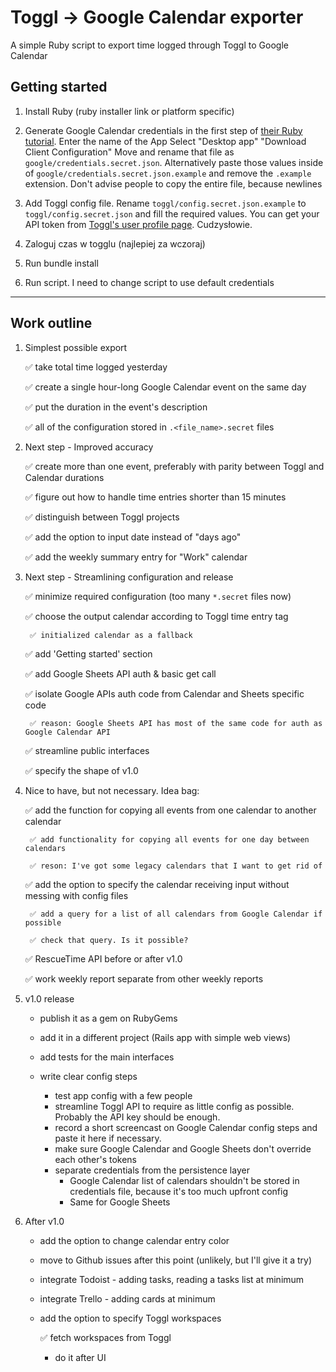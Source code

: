 # Toggl -> Google Calendar exporter
A simple Ruby script to export time logged through Toggl to Google Calendar

## Getting started

1. Install Ruby (ruby installer link or platform specific)
1. Generate Google Calendar credentials in the first step of [their Ruby tutorial](https://developers.google.com/calendar/quickstart/ruby).
Enter the name of the App
Select "Desktop app"
"Download Client Configuration"
Move and rename that file as `google/credentials.secret.json`. Alternatively paste those values inside of `google/credentials.secret.json.example` and remove the `.example` extension.
Don't advise people to copy the entire file, because newlines

2. Add Toggl config file. Rename `toggl/config.secret.json.example` to `toggl/config.secret.json` and fill the required values. You can get your API token from [Toggl's user profile page](https://toggl.com/app/profile). Cudzysłowie.

2. Zaloguj czas w togglu (najlepiej za wczoraj)
3. Run bundle install
3. Run script. I need to change script to use default credentials

---

## Work outline

1. Simplest possible export

    ✅ take total time logged yesterday

    ✅ create a single hour-long Google Calendar event on the same day

    ✅ put the duration in the event's description

    ✅ all of the configuration stored in `.<file_name>.secret` files

2. Next step - Improved accuracy

    ✅ create more than one event, preferably with parity between Toggl and Calendar durations

    ✅ figure out how to handle time entries shorter than 15 minutes

    ✅ distinguish between Toggl projects

    ✅ add the option to input date instead of "days ago"

    ✅ add the weekly summary entry for "Work" calendar

3. Next step - Streamlining configuration and release

    ✅ minimize required configuration (too many `*.secret` files now)

    ✅ choose the output calendar according to Toggl time entry tag

        ✅ initialized calendar as a fallback

    ✅ add 'Getting started' section

    ✅ add Google Sheets API auth & basic get call

    ✅ isolate Google APIs auth code from Calendar and Sheets specific code

        ✅ reason: Google Sheets API has most of the same code for auth as Google Calendar API

    ✅ streamline public interfaces

    ✅ specify the shape of v1.0

4. Nice to have, but not necessary. Idea bag:

    ✅ add the function for copying all events from one calendar to another calendar

        ✅ add functionality for copying all events for one day between calendars

        ✅ reson: I've got some legacy calendars that I want to get rid of

    ✅ add the option to specify the calendar receiving input without messing with config files

        ✅ add a query for a list of all calendars from Google Calendar if possible

        ✅ check that query. Is it possible?

    ✅ RescueTime API before or after v1.0

    ✅ work weekly report separate from other weekly reports

4. v1.0 release

    - publish it as a gem on RubyGems

    - add it in a different project (Rails app with simple web views)

    - add tests for the main interfaces

    - write clear config steps
        - test app config with a few people
        - streamline Toggl API to require as little config as possible. Probably the API key should be enough.
        - record a short screencast on Google Calendar config steps and paste it here if necessary.
        - make sure Google Calendar and Google Sheets don't override each other's tokens
        - separate credentials from the persistence layer
            - Google Calendar list of calendars shouldn't be stored in credentials file, because it's too much upfront config
            - Same for Google Sheets

6. After v1.0

    - add the option to change calendar entry color

    - move to Github issues after this point (unlikely, but I'll give it a try)

    - integrate Todoist - adding tasks, reading a tasks list at minimum

    - integrate Trello - adding cards at minimum

    - add the option to specify Toggl workspaces

        ✅ fetch workspaces from Toggl

        - do it after UI
